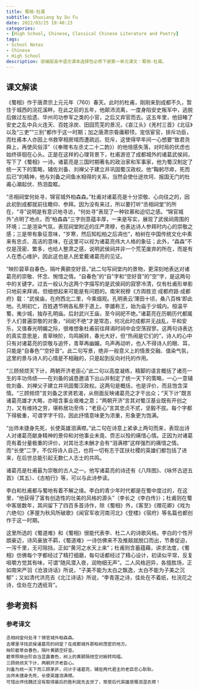 ```yaml
---
title: 蜀相-杜甫
subtitle: Shuxiang by Du Fu
date: 2022/03/25 19:40:23
categories:
- [High School, Chinese, Classical Chinese Literature and Poetry]
tags:
- School Notes
- Chinese
- High School
description: 部编版高中语文课本选择性必修下册第一单元课文：蜀相-杜甫。
---
```


## 课文解读

《蜀相》作于唐肃宗上元元年（760）春天。此时的杜甫，刚刚来到成都不久，暂住于城西的浣花溪畔。在此之前的五年，他颠沛流离，一度身陷安史叛军中，逃脱后做过左拾遗、华州司功参军之类的小官，之后又弃官而去。这五年里，他目睹了安史之乱中兵火连天、百姓涂炭、田园荒芜的景况，《哀江头》《羌村三首》《北征》以及“三吏”“三别”都作于这一时期；加之唐肃宗昏庸颟顸，宠信宦官，排斥功臣，而杜甫本人亦因上书救宰相房琯而遭疏远、贬斥，这使得早年间一心想要“致君尧舜上，再使风俗淳”（《奉赠韦左丞丈二十二韵》）的他倍感失落，对时局的优虑也始终徘徊在心头。正是在这样的心理背景下，杜甫游览了成都城外的诸葛武侯祠，写下了《蜀相》一诗。诸葛亮是三国时期著名的政治家和军事家，他为蜀汉制定了统一天下的策略，辅佐刘备、刘禅父子建立并巩固蜀汉政权。他“鞠躬尽瘁，死而后已”的精神，他与刘备之间鱼水相得的关系，当然会使仕途坎坷、报国无门的杜甫心潮起伏、热泪盈眶。

“丞相祠堂何处寻，锦官城外柏森森。”杜甫对诸葛亮是十分崇敬、心向往之的，因此初到成都就前往瞻仰、参拜。因为没有来过，所以要打听“丞相祠堂”的所在，“寻”说明是有意识地寻访，“何处寻”表现了一种钦慕和迫切之感。“锦官城外”点明了地点，而“柏森森”三字则意蕴丰厚，一来是写实，展现了武侯祠周围的环境；二是渲染气氛，表现祠堂附近的庄严肃穆，也表达诗人参拜时内心的崇敬之感；三是带有象征意味，“岁寒，然后知松柏之后凋也”，柏树在中国传统文化中素来有忠贞、高洁的意味，在这里可以视为诸葛亮伟大人格的象征；此外，“森森”不仅是茂密、繁多，也给人整肃之感，说明武侯祠并非一个荒芜废弃的所在，而是有人在悉心维护，因此这也是人民爱戴诸葛亮的见证。

“映阶碧草自春色，隔叶黄鹂空好音。”此二句写祠堂内的景物，更深刻地表达对诸葛亮的崇敬、怀念、惋惜之情。“自春色”的“自”字和“空好音”的“空”字，是这两句中的关键字。过去一般认为这两个字描写的是武侯祠的寂寥冷清，仅有杜甫形单影只地前来拜谒，但细想起来可能是有问题的。南宋祝穆《方舆胜览·成都府路·成都府》载：“武侯庙，在府西北二里，今乘烟观。孔明表云‘薄田十顷，桑八百株’即此地。孔明初亡，百姓遇节朔各私祭于道上。李雄称王，始为庙于少城内。桓温平蜀，夷少城，独存孔明庙。后封武兴王庙，至今祠祀不绝。”诸葛亮在历朝历代都属于人们普遍崇敬的对象，“祠祀不绝”才是常态，何况此时成都并无战乱，平和安乐，又值春光明媚之际，很难想象杜甫前往拜谒时祠中会空荡寂寥。这两句诗表达的真实意思是，青草映阶，鸟鸣婉转，春光大好，但“热闹是它们的”，诗人的心中只有对诸葛亮的崇敬与追怀，青草再幽媚，鸟声再动听，也人不得诗人的眼、耳，只能是“自春色”“空好音”。此二句写景，绝非一般意义上的情景交融、值染气氛，这里的景与诗人的心情是不相融的，只是起到反向衬托的作用。

“三顾频烦天下计，两朝开济老臣心”此二句以高度凝练，精脚的语言概括了诸亮一生的丰功伟绩——在刘备的诚恳邀请下出山并制定了统一天下的策略，一心一意辅佐刘备、刘禅父子建立并巩固蜀汉政权。这两句是概括，也是评价，而且饱含深情。“三顾频烦”言刘备之求贤若渴，从侧面反映诸葛亮之才干出众；“天下计”既言诸葛亮雄才大略，亦暗含事业艰难之意；“两朝开济”言其对蜀汉基业既有开创之力，又有维持之劳，堪称居功至伟；“老臣心”言其忠贞不贰，坚毅不拔。每个字都下得极重，可谓字字千钧，因此抒情意味更为浓重，形象更为饱满。

“出师未捷身先死，长使英雄泪满襟。”此二句在诗意上紧承上两句而来，表现出诗人对诸葛亮献身精神的景仰和对他事业未竟、赍志以殁的痛惜心情。正因为对诸葛亮有着分量极重的评价，对其壮志未酬才会有“泪满襟”这样强烈的痛惜之情。而“长使”二字，不仅将诗人自己，也将一切有志于匡扶社稷的英雄们都包括了进来，在后世总能引起无数仁人志士的共鸣。

诸葛亮是杜甫最为崇敬的古人之一。他写诸葛亮的诗还有《八阵图》、《咏怀古迹五首》（其五）、《古柏行》等，可以与此诗参读。

李白和杜甫都与蜀地有着不解之缘。李白的青少年时代都是在蜀中度过的，在这里，“他获得了富有创造性的壮美的风格的源头”（李长之《李白传》）；杜甫则在蜀中客居数年，其间留下了四百多首诗作，除《蜀相》外，《客至》《赠花卿》《戏为六绝句》《茅屋为秋风所破歌》《闻官军收河南河北》《登楼》《宿府》等名篇也都创作于这一时期。

这里所选的《蜀道难》和《蜀相》很能代表李、杜二人的诗歌风格。李白的个性开朗豪迈，诗风豪放不羁，《蜀道难》一诗仿佛来不及推敲就脱口而出，节奏促迫，一泻千里，无可阻挡，正如“黄河之水天上来”；杜甫则含蓄蕴藉，讲求法度，《蜀相》仿佛每个字都经过了精打细磨，每句话都经过了精心设计，初读似平常，反复咀嚼方觉其有味，可谓“随风潜入夜，润物细无声”。二人风格迥异，各擅胜场，正如南宋严羽《沧浪诗话》所说，“子美不能为太白之飘逸，太白不能为子美之沉郁”；又如清代洪亮吉《北江诗话》所说，“李青莲之诗，佳处在不着纸，杜浣花之诗，佳处在力透纸背”。

## 参考资料

### 参考译文

```template:classcial-chinese-literature-and-poetry-translation
丞相祠堂何处寻？锦官城外柏森森。
去哪里寻找武侯诸葛亮的祠堂？在成都城外那柏树茂密的地方。
映阶碧草自春色，隔叶黄鹂空好音。
碧草照映台阶自当显露春色，树上的黄鹂隔枝空对婉转鸣唱。
三顾频烦天下计，两朝开济老臣心。
刘备为统一天下而三顾茅庐，问计于诸葛亮，辅佐两代君主的老臣忠心耿耿。
出师未捷身先死，长使英雄泪满襟。
可惜出师伐魏还没有取得最后的胜利就先去世了，常使后代英雄感慨泪湿衣襟！
```
